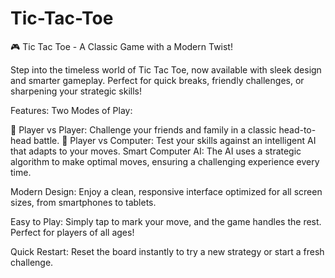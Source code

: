 # Tic-Tac-Toe
🎮 Tic Tac Toe - A Classic Game with a Modern Twist!

Step into the timeless world of Tic Tac Toe, now available with sleek design and smarter gameplay. Perfect for quick breaks, friendly challenges, or sharpening your strategic skills!

Features:
Two Modes of Play:

👫 Player vs Player: Challenge your friends and family in a classic head-to-head battle.
🤖 Player vs Computer: Test your skills against an intelligent AI that adapts to your moves.
Smart Computer AI:
The AI uses a strategic algorithm to make optimal moves, ensuring a challenging experience every time.

Modern Design:
Enjoy a clean, responsive interface optimized for all screen sizes, from smartphones to tablets.

Easy to Play:
Simply tap to mark your move, and the game handles the rest. Perfect for players of all ages!

Quick Restart:
Reset the board instantly to try a new strategy or start a fresh challenge.
